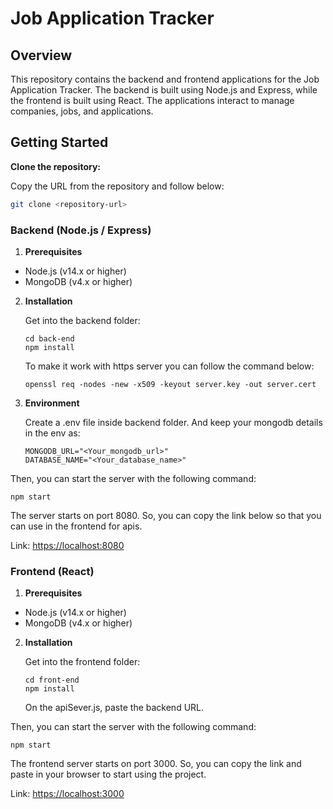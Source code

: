 # Job Application Tracker

## Overview

This repository contains the backend and frontend applications for the Job Application Tracker. The backend is built using Node.js and Express, while the frontend is built using React. The applications interact to manage companies, jobs, and applications.

## Getting Started

**Clone the repository:**

Copy the URL from the repository and follow below:

   ```bash
   git clone <repository-url>
   ```

### Backend (Node.js / Express)

1. **Prerequisites**

- Node.js (v14.x or higher)
- MongoDB (v4.x or higher)

2. **Installation**

    Get into the backend folder:

    ```
    cd back-end
    npm install
    ```

    To make it work with https server you can follow the command below:

    ```
    openssl req -nodes -new -x509 -keyout server.key -out server.cert
    ```

2. **Environment**

    Create a .env file inside backend folder. And keep your mongodb details in the env as:

    ```
    MONGODB_URL="<Your_mongodb_url>"
    DATABASE_NAME="<Your_database_name>"
    ```

Then, you can start the server with the following command:

```
npm start
```

The server starts on port 8080. So, you can copy the link below so that you can use in the frontend for apis.

Link: [https://localhost:8080](https://localhost:8080)



### Frontend (React)

1. **Prerequisites**

- Node.js (v14.x or higher)
- MongoDB (v4.x or higher)

2. **Installation**

    Get into the frontend folder:

    ```
    cd front-end
    npm install
    ```

    On the apiSever.js, paste the backend URL.

Then, you can start the server with the following command:

```
npm start
```

The frontend server starts on port 3000. So, you can copy the link and paste in your browser to start using the project.

Link: [https://localhost:3000](https://localhost:3000)
